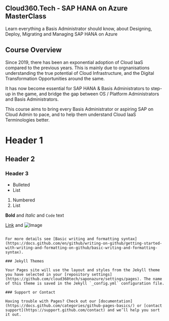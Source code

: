 ## Cloud360.Tech - SAP HANA on Azure MasterClass

Learn everything a Basis Administrator should know, about Designing, Deploy, Migrating and Managing SAP HANA on Azure


## Course Overview

Since 2019, there has been an exponential adoption of Cloud IaaS compared to the previous years. This is mainly due to orgnanisations understanding the true potential of Cloud Infrastructure, and the Digital Transformation Opportunities around the same.

It has now become essential for SAP HANA & Basis Administrators to step-up in the game, and bridge the gap between OS / Platform Administrators and Basis Administrators.

This course aims to bring every Basis Administrator or aspiring SAP on Cloud Admin to pace, and to help them understand Cloud IaaS Terminologies better.

# Header 1
## Header 2
### Header 3

- Bulleted
- List

1. Numbered
2. List

**Bold** and _Italic_ and `Code` text

[Link](url) and ![Image](src)
```

For more details see [Basic writing and formatting syntax](https://docs.github.com/en/github/writing-on-github/getting-started-with-writing-and-formatting-on-github/basic-writing-and-formatting-syntax).

### Jekyll Themes

Your Pages site will use the layout and styles from the Jekyll theme you have selected in your [repository settings](https://github.com/cloud360tech/saponazure/settings/pages). The name of this theme is saved in the Jekyll `_config.yml` configuration file.

### Support or Contact

Having trouble with Pages? Check out our [documentation](https://docs.github.com/categories/github-pages-basics/) or [contact support](https://support.github.com/contact) and we’ll help you sort it out.
